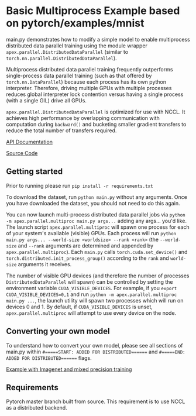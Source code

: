 # Basic Multiprocess Example based on pytorch/examples/mnist

main.py demonstrates how to modify a simple model to enable multiprocess distributed data parallel
training using the module wrapper `apex.parallel.DistributedDataParallel` 
(similar to `torch.nn.parallel.DistributedDataParallel`).

Multiprocess distributed data parallel training frequently outperforms single-process 
data parallel training (such as that offered by `torch.nn.DataParallel`) because each process has its 
own python interpreter.  Therefore, driving multiple GPUs with multiple processes reduces 
global interpreter lock contention versus having a single process (with a single GIL) drive all GPUs.

`apex.parallel.DistributedDataParallel` is optimized for use with NCCL.  It achieves high performance by 
overlapping communication with computation during ``backward()`` and bucketing smaller gradient
transfers to reduce the total number of transfers required.

[API Documentation](https://nvidia.github.io/apex/parallel.html)

[Source Code](https://github.com/NVIDIA/apex/tree/master/apex/parallel)

## Getting started
Prior to running please run
```pip install -r requirements.txt```

To download the dataset, run
```python main.py```
without any arguments.  Once you have downloaded the dataset, you should not need to do this again.

You can now launch multi-process distributed data parallel jobs via
```python -m apex.parallel.multiproc main.py args...```
adding any args... you'd like.  The launch script `apex.parallel.multiproc` will 
spawn one process for each of your system's available (visible) GPUs.
Each process will run `python main.py args... --world-size <worldsize> --rank <rank>`
(the `--world-size` and `--rank` arguments are determined and appended by `apex.parallel.multiproc`).
Each `main.py` calls `torch.cuda.set_device()` and `torch.distributed.init_process_group()` 
according to the `rank` and `world-size` arguments it receives.

The number of visible GPU devices (and therefore the number of processes 
`DistributedDataParallel` will spawn) can be controlled by setting the environment variable 
`CUDA_VISIBLE_DEVICES`.  For example, if you `export CUDA_VISIBLE_DEVICES=0,1` and run
```python -m apex.parallel.multiproc main.py ...```, the launch utility will spawn two processes
which will run on devices 0 and 1.  By default, if `CUDA_VISIBLE_DEVICES` is unset, 
`apex.parallel.multiproc` will attempt to use every device on the node.

## Converting your own model

To understand how to convert your own model, please see all sections of main.py within ```#=====START: ADDED FOR DISTRIBUTED======``` and ```#=====END:   ADDED FOR DISTRIBUTED======``` flags.

[Example with Imagenet and mixed precision training](https://github.com/NVIDIA/apex/tree/master/examples/imagenet)

## Requirements
Pytorch master branch built from source. This requirement is to use NCCL as a distributed backend.
